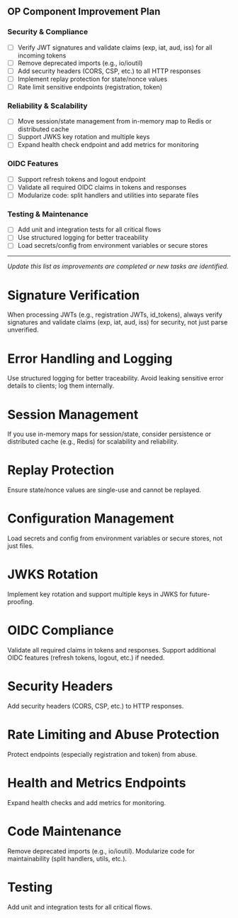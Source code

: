 ## OP Component Improvement Plan

### Security & Compliance
- [ ] Verify JWT signatures and validate claims (exp, iat, aud, iss) for all incoming tokens
- [ ] Remove deprecated imports (e.g., io/ioutil)
- [ ] Add security headers (CORS, CSP, etc.) to all HTTP responses
- [ ] Implement replay protection for state/nonce values
- [ ] Rate limit sensitive endpoints (registration, token)

### Reliability & Scalability
- [ ] Move session/state management from in-memory map to Redis or distributed cache
- [ ] Support JWKS key rotation and multiple keys
- [ ] Expand health check endpoint and add metrics for monitoring

### OIDC Features
- [ ] Support refresh tokens and logout endpoint
- [ ] Validate all required OIDC claims in tokens and responses
- [ ] Modularize code: split handlers and utilities into separate files

### Testing & Maintenance
- [ ] Add unit and integration tests for all critical flows
- [ ] Use structured logging for better traceability
- [ ] Load secrets/config from environment variables or secure stores

---
_Update this list as improvements are completed or new tasks are identified._

# Signature Verification

When processing JWTs (e.g., registration JWTs, id_tokens), always verify signatures and validate claims (exp, iat, aud, iss) for security, not just parse unverified.

# Error Handling and Logging

Use structured logging for better traceability.
Avoid leaking sensitive error details to clients; log them internally.

# Session Management

If you use in-memory maps for session/state, consider persistence or distributed cache (e.g., Redis) for scalability and reliability.

# Replay Protection

Ensure state/nonce values are single-use and cannot be replayed.

# Configuration Management

Load secrets and config from environment variables or secure stores, not just files.

# JWKS Rotation

Implement key rotation and support multiple keys in JWKS for future-proofing.

# OIDC Compliance

Validate all required claims in tokens and responses.
Support additional OIDC features (refresh tokens, logout, etc.) if needed.

# Security Headers

Add security headers (CORS, CSP, etc.) to HTTP responses.

# Rate Limiting and Abuse Protection

Protect endpoints (especially registration and token) from abuse.

# Health and Metrics Endpoints

Expand health checks and add metrics for monitoring.

# Code Maintenance

Remove deprecated imports (e.g., io/ioutil).
Modularize code for maintainability (split handlers, utils, etc.).

# Testing

Add unit and integration tests for all critical flows.
